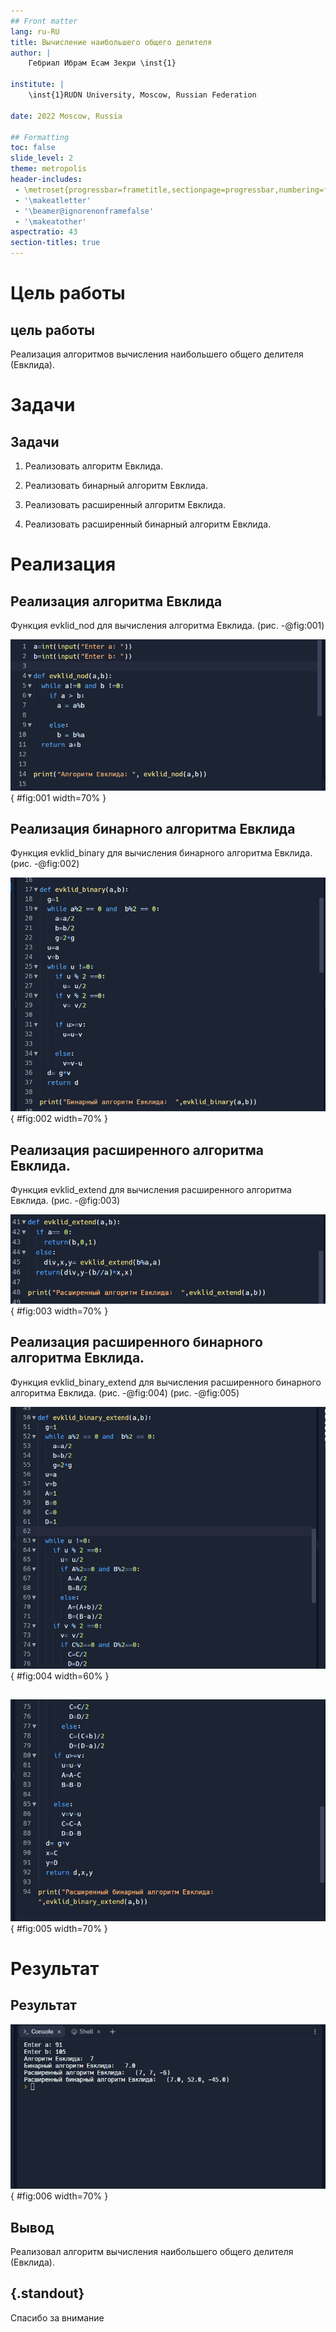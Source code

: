 ```yaml
---
## Front matter
lang: ru-RU
title: Вычисление наибольшего общего делителя
author: |
	Гебриал Ибрам Есам Зекри \inst{1}
	
institute: |
	\inst{1}RUDN University, Moscow, Russian Federation
	
date: 2022 Moscow, Russia

## Formatting
toc: false
slide_level: 2
theme: metropolis
header-includes: 
 - \metroset{progressbar=frametitle,sectionpage=progressbar,numbering=fraction}
 - '\makeatletter'
 - '\beamer@ignorenonframefalse'
 - '\makeatother'
aspectratio: 43
section-titles: true
---
```


# Цель работы

## цель работы

Реализация алгоритмов вычисления наибольшего общего делителя (Евклида).

# Задачи

## Задачи

1. Реализовать алгоритм Евклида.

2. Реализовать бинарный алгоритм Евклида.

3. Реализовать расширенный алгоритм Евклида.

4. Реализовать расширенный бинарный алгоритм Евклида.

# Реализация

## Реализация алгоритма Евклида

Функция evklid_nod для вычисления алгоритма Евклида. (рис. -@fig:001)

![Функция для вычисления алгоритма Евклида](image/1.png){ #fig:001 width=70% }

## Реализация бинарного алгоритма Евклида 

Функция evklid_binary для вычисления бинарного алгоритма Евклида. (рис. -@fig:002)

![Функция для вычисления бинарного алгоритма Евклида](image/2.png){ #fig:002 width=70% }
 
## Реализация расширенного алгоритма Евклида.

Функция evklid_extend для вычисления расширенного алгоритма Евклида. (рис. -@fig:003)

![Функция для вычисления вычисления расширенного алгоритма Евклида.](image/3.png){ #fig:003 width=70% }

## Реализация расширенного бинарного алгоритма Евклида.

Функция evklid_binary_extend для вычисления расширенного бинарного алгоритма Евклида. (рис. -@fig:004) (рис. -@fig:005)

![Функция для вычисления расширенного бинарного алгоритма Евклида. Первая часть](image/4.png){ #fig:004 width=60% }

##

![Функция для вычисления расширенного бинарного алгоритма Евклида. Вторая часть](image/5.png){ #fig:005 width=70% }

# Результат

## Результат

![Результат алгоритмов](image/6.png){ #fig:006 width=70% }


## Вывод

Реализовал алгоритм вычисления наибольшего общего делителя (Евклида).

## {.standout}

Спасибо за внимание 
